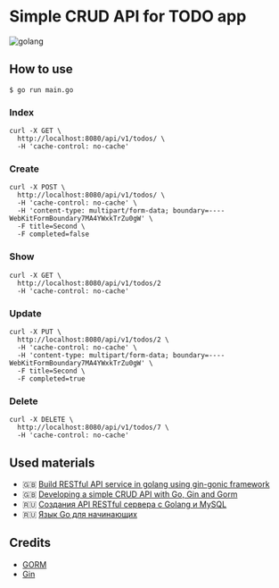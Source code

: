 # Simple CRUD API for TODO app

![[golang](https://golang.org)](https://img.shields.io/badge/golang-1.8-blue.svg?style=flat-square)

## How to use

```terminal
$ go run main.go
```

### Index 

```terminal
curl -X GET \
  http://localhost:8080/api/v1/todos/ \
  -H 'cache-control: no-cache'
```

### Create 

```terminal
curl -X POST \
  http://localhost:8080/api/v1/todos/ \
  -H 'cache-control: no-cache' \
  -H 'content-type: multipart/form-data; boundary=----WebKitFormBoundary7MA4YWxkTrZu0gW' \
  -F title=Second \
  -F completed=false
```

### Show 

```terminal
curl -X GET \
  http://localhost:8080/api/v1/todos/2
  -H 'cache-control: no-cache'
```

### Update 

```terminal
curl -X PUT \
  http://localhost:8080/api/v1/todos/2 \
  -H 'cache-control: no-cache' \
  -H 'content-type: multipart/form-data; boundary=----WebKitFormBoundary7MA4YWxkTrZu0gW' \
  -F title=Second \
  -F completed=true
```

### Delete 

```terminal
curl -X DELETE \
  http://localhost:8080/api/v1/todos/7 \
  -H 'cache-control: no-cache'
```

## Used materials

- 🇬🇧 [Build RESTful API service in golang using gin-gonic framework](https://medium.com/@thedevsaddam/build-restful-api-service-in-golang-using-gin-gonic-framework-85b1a6e176f3)
- 🇬🇧 [Developing a simple CRUD API with Go, Gin and Gorm](https://medium.com/@cgrant/developing-a-simple-crud-api-with-go-gin-and-gorm-df87d98e6ed1)
- 🇷🇺 [Создания API RESTful сервера с Golang и MySQL](https://medium.com/go-to-golang/%D1%81%D0%BE%D0%B7%D0%B4%D0%B0%D0%BD%D0%B8%D1%8F-api-restful-%D1%81%D0%B5%D1%80%D0%B2%D0%B5%D1%80%D0%B0-%D1%81-golang-%D0%B8-mysql-3085133bab91)
- 🇷🇺 [Язык Go для начинающих](https://habr.com/post/219459/)

## Credits

- [GORM](http://gorm.io)
- [Gin](https://github.com/gin-gonic/gin)
